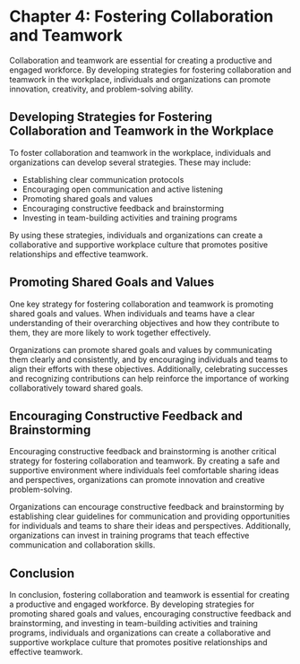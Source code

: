 Chapter 4: Fostering Collaboration and Teamwork
===============================================

Collaboration and teamwork are essential for creating a productive and engaged workforce. By developing strategies for fostering collaboration and teamwork in the workplace, individuals and organizations can promote innovation, creativity, and problem-solving ability.

Developing Strategies for Fostering Collaboration and Teamwork in the Workplace
-------------------------------------------------------------------------------

To foster collaboration and teamwork in the workplace, individuals and organizations can develop several strategies. These may include:

* Establishing clear communication protocols
* Encouraging open communication and active listening
* Promoting shared goals and values
* Encouraging constructive feedback and brainstorming
* Investing in team-building activities and training programs

By using these strategies, individuals and organizations can create a collaborative and supportive workplace culture that promotes positive relationships and effective teamwork.

Promoting Shared Goals and Values
---------------------------------

One key strategy for fostering collaboration and teamwork is promoting shared goals and values. When individuals and teams have a clear understanding of their overarching objectives and how they contribute to them, they are more likely to work together effectively.

Organizations can promote shared goals and values by communicating them clearly and consistently, and by encouraging individuals and teams to align their efforts with these objectives. Additionally, celebrating successes and recognizing contributions can help reinforce the importance of working collaboratively toward shared goals.

Encouraging Constructive Feedback and Brainstorming
---------------------------------------------------

Encouraging constructive feedback and brainstorming is another critical strategy for fostering collaboration and teamwork. By creating a safe and supportive environment where individuals feel comfortable sharing ideas and perspectives, organizations can promote innovation and creative problem-solving.

Organizations can encourage constructive feedback and brainstorming by establishing clear guidelines for communication and providing opportunities for individuals and teams to share their ideas and perspectives. Additionally, organizations can invest in training programs that teach effective communication and collaboration skills.

Conclusion
----------

In conclusion, fostering collaboration and teamwork is essential for creating a productive and engaged workforce. By developing strategies for promoting shared goals and values, encouraging constructive feedback and brainstorming, and investing in team-building activities and training programs, individuals and organizations can create a collaborative and supportive workplace culture that promotes positive relationships and effective teamwork.
